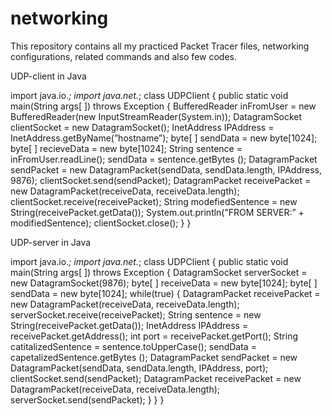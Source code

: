 # networking
This repository contains all my practiced Packet Tracer files, networking configurations, related commands and also few codes.


UDP-client in Java


import java.io.*;
import java.net.*;
class UDPClient {
public static void main(String args[ ]) throws Exception {
BufferedReader inFromUser = new BufferedReader(new
InputStreamReader(System.in)); DatagramSocket clientSocket =
new DatagramSocket();
InetAddress IPAddress = InetAddress.getByName(”hostname”);
byte[ ] sendData = new byte[1024];
byte[ ] recieveData = new byte[1024];
String sentence = inFromUser.readLine();
sendData = sentence.getBytes ();
DatagramPacket sendPacket = new DatagramPacket(sendData,
sendData.length, IPAddress, 9876); clientSocket.send(sendPacket);
DatagramPacket receivePacket = new
DatagramPacket(receiveData, receiveData.length);
clientSocket.receive(receivePacket);
String modefiedSentence = new String(receivePacket.getData());
System.out.println(”FROM SERVER:” + modifiedSentence);
clientSocket.close();
} }




UDP-server in Java


import java.io.*;
import java.net.*;
class UDPClient {
public static void main(String args[ ]) throws Exception {
DatagramSocket serverSocket = new DatagramSocket(9876);
byte[ ] receiveData = new byte[1024];
byte[ ] sendData = new byte[1024];
while(true) {
DatagramPacket receivePacket = new
DatagramPacket(receiveData, receiveData.length);
serverSocket.receive(receivePacket);
String sentence = new String(receivePacket.getData());
InetAddress IPAddress = receivePacket.getAddress();
int port = receivePacket.getPort();
String catitalizedSentence = sentence.toUpperCase();
sendData = capetalizedSentence.getBytes ();
DatagramPacket sendPacket = new DatagramPacket(sendData,
sendData.length, IPAddress, port); clientSocket.send(sendPacket);
DatagramPacket receivePacket = new
DatagramPacket(receiveData, receiveData.length);
serverSocket.send(sendPacket); } } }